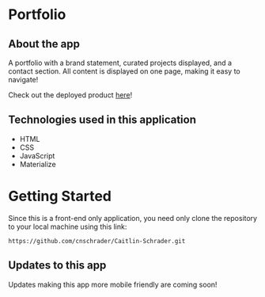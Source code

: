 # Portfolio

## About the app

A portfolio with a brand statement, curated projects displayed, and a contact section. All content is displayed on one page, making it easy to navigate!

Check out the deployed product [here](https://cnschrader.github.io/Caitlin-Schrader/)!

## Technologies used in this application

- HTML
- CSS
- JavaScript
- Materialize

# Getting Started

Since this is a front-end only application, you need only clone the repository to your local machine using this link:

`https://github.com/cnschrader/Caitlin-Schrader.git`

## Updates to this app

Updates making this app more mobile friendly are coming soon!